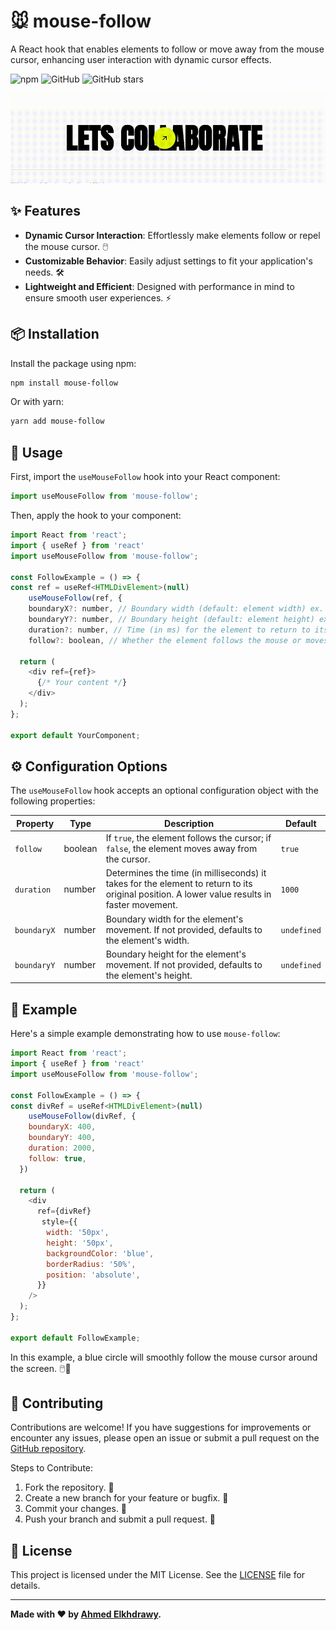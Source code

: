 
# 🐭 mouse-follow

A React hook that enables elements to follow or move away from the mouse cursor, enhancing user interaction with dynamic cursor effects.

![npm](https://img.shields.io/npm/v/mouse-follow) ![GitHub](https://img.shields.io/github/license/Ahmed-Elkhdrawy/mouse-follow) ![GitHub stars](https://img.shields.io/github/stars/Ahmed-Elkhdrawy/mouse-follow?style=social)



![Project Screenshot](https://raw.githubusercontent.com/Ahmed-Elkhdrawy/mouse-follow/refs/heads/main/mouse-follow-screenshot.gif)



## ✨ Features

- **Dynamic Cursor Interaction**: Effortlessly make elements follow or repel the mouse cursor. 🖱️
- **Customizable Behavior**: Easily adjust settings to fit your application's needs. 🛠️
- **Lightweight and Efficient**: Designed with performance in mind to ensure smooth user experiences. ⚡

## 📦 Installation

Install the package using npm:

```bash
npm install mouse-follow
```

Or with yarn:

```bash
yarn add mouse-follow
```

## 🚀 Usage

First, import the `useMouseFollow` hook into your React component:

```javascript
import useMouseFollow from 'mouse-follow';
```

Then, apply the hook to your component:

```javascript
import React from 'react';
import { useRef } from 'react'
import useMouseFollow from 'mouse-follow';

const FollowExample = () => {
const ref = useRef<HTMLDivElement>(null)
    useMouseFollow(ref, {
    boundaryX?: number, // Boundary width (default: element width) ex. 200
    boundaryY?: number, // Boundary height (default: element height) ex. 300
    duration?: number, // Time (in ms) for the element to return to its original position (default: 1000ms) 1500
    follow?: boolean, // Whether the element follows the mouse or moves away (default: true)

  return (
    <div ref={ref}>
      {/* Your content */}
    </div>
  );
};

export default YourComponent;
```

## ⚙️ Configuration Options

The `useMouseFollow` hook accepts an optional configuration object with the following properties:

| Property | Type    | Description                                                                 | Default |
|----------|---------|-----------------------------------------------------------------------------|---------|
| `follow`   | boolean | If `true`, the element follows the cursor; if `false`, the element moves away from the cursor. | `true`    |
| `duration`    | number  | Determines the time (in milliseconds) it takes for the element to return to its original position. A lower value results in faster movement. | `1000`     |
| `boundaryX`    | number  | Boundary width for the element's movement. If not provided, defaults to the element's width. | `undefined`     |
| `boundaryY`    | number  | Boundary height for the element's movement. If not provided, defaults to the element's height. | `undefined`     |

## 🎯 Example

Here's a simple example demonstrating how to use `mouse-follow`:

```javascript
import React from 'react';
import { useRef } from 'react'
import useMouseFollow from 'mouse-follow';

const FollowExample = () => {
const divRef = useRef<HTMLDivElement>(null)
    useMouseFollow(divRef, {
    boundaryX: 400,
    boundaryY: 400,
    duration: 2000,
    follow: true,
  })

  return (
    <div
      ref={divRef}
       style={{
        width: '50px',
        height: '50px',
        backgroundColor: 'blue',
        borderRadius: '50%',
        position: 'absolute',
      }}
    />
  );
};

export default FollowExample;
```

In this example, a blue circle will smoothly follow the mouse cursor around the screen. 🖱️💙

## 🤝 Contributing

Contributions are welcome! If you have suggestions for improvements or encounter any issues, please open an issue or submit a pull request on the [GitHub repository](https://github.com/Ahmed-Elkhdrawy/mouse-follow).

Steps to Contribute:
1. Fork the repository. 🍴
2. Create a new branch for your feature or bugfix. 🌿
3. Commit your changes. 💾
4. Push your branch and submit a pull request. 🚀


## 📄 License

This project is licensed under the MIT License. See the [LICENSE](https://github.com/Ahmed-Elkhdrawy/mouse-follow/blob/main/LICENSE) file for details.

---

**Made with ❤️ by [Ahmed Elkhdrawy](https://github.com/Ahmed-Elkhdrawy).**
